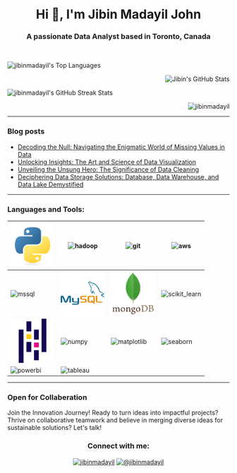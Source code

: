 
<h1 align="center">Hi 👋, I'm Jibin Madayil John</h1>
<h3 align="center">A passionate Data Analyst based in Toronto, Canada</h3>
<!--
<div align="center">
  <img alt="Data Analyst" src="https://user-images.githubusercontent.com/66437638/151714978-6737d779-3d35-4926-9d9f-1f4f16946e7a.gif">
</div>
-->





<br>
<p align="left">
  <img src="https://github-readme-stats.vercel.app/api/top-langs?username=jibinmadayil&show_icons=true&locale=en&layout=compact&theme=transparent" alt="jibinmadayil's Top Languages" />
</p>


<p align="right">
  <img src="https://github-readme-stats.vercel.app/api?username=jibinmadayil&show_icons=true&theme=transparent" alt="Jibin's GitHub Stats" />
</p>

<p align="left">
  <img src="https://github-readme-streak-stats.herokuapp.com/?user=jibinmadayil&theme=transparent" alt="jibinmadayil's GitHub Streak Stats" />
</p>

<p align="right"> <img src="https://komarev.com/ghpvc/?username=jibinmadayil&label=Profile%20views&color=0e75b6&style=flat" alt="jibinmadayil" /> </p>




---
<!-- GitHub README.md -->

### Blog posts

<!-- BLOG-POST-LIST:START -->
- [Decoding the Null: Navigating the Enigmatic World of Missing Values in Data](https://medium.com/@jibinmadayil/decoding-the-null-navigating-the-enigmatic-world-of-missing-values-in-data-4c745276d3b4)
- [Unlocking Insights: The Art and Science of Data Visualization](https://medium.com/@jibinmadayil/unlocking-insights-the-art-and-science-of-data-visualization-572db750f886)
- [Unveiling the Unsung Hero: The Significance of Data Cleaning](https://medium.com/@jibinmadayil/unveiling-the-unsung-hero-the-significance-of-data-cleaning-4ea9a05d8d2e)
- [Deciphering Data Storage Solutions: Database, Data Warehouse, and Data Lake Demystified](https://medium.com/@jibinmadayil/deciphering-data-storage-solutions-database-data-warehouse-and-data-lake-demystified-5174d1c6b28a?sk=86e8203f07e40213abc42d70c70634b9)
<!-- BLOG-POST-LIST:END -->





---

<h3 align="left">Languages and Tools:</h3>
 <!-- GitHub README.md -->

| <img src="https://raw.githubusercontent.com/devicons/devicon/master/icons/python/python-original.svg" alt="python" title="Python" width="100" height="100"> | <img src="https://www.vectorlogo.zone/logos/apache_hadoop/apache_hadoop-icon.svg" alt="hadoop" title="Hadoop" width="100" height="100"> | <img src="https://www.vectorlogo.zone/logos/git-scm/git-scm-icon.svg" alt="git" title="Git" width="100" height="100"> | <img src="https://www.vectorlogo.zone/logos/amazon_aws/amazon_aws-icon.svg" alt="aws" title="AWS" width="100" height="100"> |
|---|---|---|---|
| <img src="https://www.svgrepo.com/show/303229/microsoft-sql-server-logo.svg" alt="mssql" title="Microsoft SQL Server" width="100" height="100"> | <img src="https://raw.githubusercontent.com/devicons/devicon/master/icons/mysql/mysql-original-wordmark.svg" alt="mysql" title="MySQL" width="100" height="100"> | <img src="https://raw.githubusercontent.com/devicons/devicon/master/icons/mongodb/mongodb-original-wordmark.svg" alt="mongodb" title="MongoDB" width="100" height="100"> | <img src="https://scikit-learn.org/stable/_static/scikit-learn-logo-small.png" alt="scikit_learn" title="Scikit-Learn" width="100" height="100"> |
| <img src="https://raw.githubusercontent.com/devicons/devicon/2ae2a900d2f041da66e950e4d48052658d850630/icons/pandas/pandas-original.svg" alt="pandas" title="Pandas" width="100" height="100"> | <img src="https://numpy.org/images/logos/numpy.svg" alt="numpy" title="NumPy" width="100" height="100"> | <img src="https://matplotlib.org/_static/logo2_compressed.svg" alt="matplotlib" title="Matplotlib" width="100" height="100"> | <img src="https://seaborn.pydata.org/_images/logo-mark-lightbg.svg" alt="seaborn" title="Seaborn" width="100" height="100"> |
| <img src="https://www.vectorlogo.zone/logos/microsoft_powerbi/microsoft_powerbi-icon.svg" alt="powerbi" title="Microsoft Power BI" width="100" height="100"> | <img src="https://upload.wikimedia.org/wikipedia/commons/4/4b/Tableau_Logo.png" alt="tableau" title="Tableau" width="100" height="100"> |

---


<h3 >Open for Collaberation </h3>
  Join the Innovation Journey! Ready to turn ideas into impactful projects? Thrive on collaborative teamwork and believe in merging diverse ideas for sustainable solutions? Let's talk! 
 <br>
<h3 align = "center"> Connect with me:</h3>
<p align = "center">
<a href="https://linkedin.com/in/jibinmadayil" target="blank"><img align="center" src="https://raw.githubusercontent.com/rahuldkjain/github-profile-readme-generator/master/src/images/icons/Social/linked-in-alt.svg" alt="jibinmadayil" height="30" width="40" /></a>
<a href="https://medium.com/@jibinmadayil" target="blank"><img align="center" src="https://raw.githubusercontent.com/rahuldkjain/github-profile-readme-generator/master/src/images/icons/Social/medium.svg" alt="@jibinmadayil" height="30" width="40" /></a>
</p>
